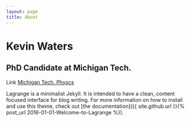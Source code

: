 ```yaml
---
layout: page
title: About
---
```


# Kevin Waters
## PhD Candidate at Michigan Tech.

Link [Michigan Tech. Physcs]({http://www.mtu.edu/physics/})

Lagrange is a minimalist Jekyll. It is intended to have a clean, content focused interface for blog writing. For more information on how to install and use this theme, check out [the documentation]({{ site.github.url }}{% post_url 2016-01-01-Welcome-to-Lagrange %}).
